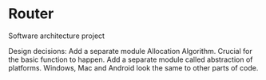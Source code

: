 # Router
Software architecture project

Design decisions:
Add a separate module Allocation Algorithm. Crucial for the basic function to happen.
Add a separate module called abstraction of platforms. Windows, Mac and Android look the same to other parts of code.
